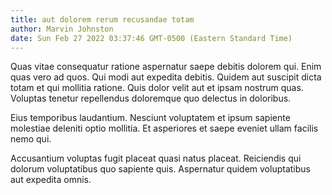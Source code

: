 ```yaml
---
title: aut dolorem rerum recusandae totam
author: Marvin Johnston
date: Sun Feb 27 2022 03:37:46 GMT-0500 (Eastern Standard Time)
---
```

Quas vitae consequatur ratione aspernatur saepe debitis dolorem qui. Enim quas vero ad quos. Qui modi aut expedita debitis. Quidem aut suscipit dicta totam et qui mollitia ratione. Quis dolor velit aut et ipsam nostrum quas. Voluptas tenetur repellendus doloremque quo delectus in doloribus.

 Eius temporibus laudantium. Nesciunt voluptatem et ipsum sapiente molestiae deleniti optio mollitia. Et asperiores et saepe eveniet ullam facilis nemo qui.

 Accusantium voluptas fugit placeat quasi natus placeat. Reiciendis qui dolorum voluptatibus quo sapiente quis. Aspernatur quidem voluptatibus aut expedita omnis.